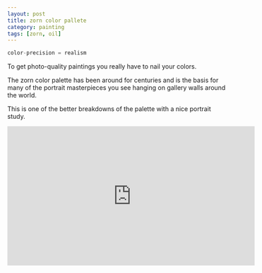 ```yaml
---
layout: post
title: zorn color pallete
category: painting
tags: [zorn, oil]
---
```





```c
color-precision = realism
```

To get photo-quality paintings you really have to nail your colors.

The zorn color palette has been around for centuries and is the basis for many of the portrait masterpieces you see hanging on gallery walls around the world.

This is one of the better breakdowns of the palette with a nice portrait study.


<iframe width="560" height="315" src="https://www.youtube.com/embed/Y7xbMGqLS30" frameborder="0" allow="accelerometer; autoplay; encrypted-media; gyroscope; picture-in-picture" allowfullscreen></iframe>

